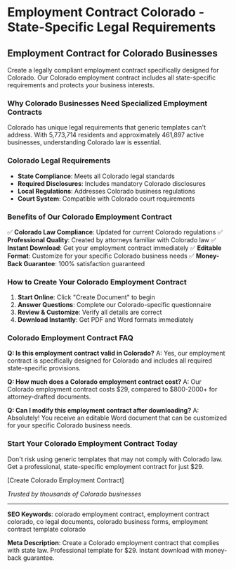 # Employment Contract Colorado - State-Specific Legal Requirements

## Employment Contract for Colorado Businesses

Create a legally compliant employment contract specifically designed for Colorado. Our Colorado employment contract includes all state-specific requirements and protects your business interests.

### Why Colorado Businesses Need Specialized Employment Contracts

Colorado has unique legal requirements that generic templates can't address. With 5,773,714 residents and approximately 461,897 active businesses, understanding Colorado law is essential.

### Colorado Legal Requirements

- **State Compliance**: Meets all Colorado legal standards
- **Required Disclosures**: Includes mandatory Colorado disclosures
- **Local Regulations**: Addresses Colorado business regulations
- **Court System**: Compatible with Colorado court requirements

### Benefits of Our Colorado Employment Contract

✅ **Colorado Law Compliance**: Updated for current Colorado regulations
✅ **Professional Quality**: Created by attorneys familiar with Colorado law
✅ **Instant Download**: Get your employment contract immediately
✅ **Editable Format**: Customize for your specific Colorado business needs
✅ **Money-Back Guarantee**: 100% satisfaction guaranteed

### How to Create Your Colorado Employment Contract

1. **Start Online**: Click "Create Document" to begin
2. **Answer Questions**: Complete our Colorado-specific questionnaire
3. **Review & Customize**: Verify all details are correct
4. **Download Instantly**: Get PDF and Word formats immediately

### Colorado Employment Contract FAQ

**Q: Is this employment contract valid in Colorado?**
A: Yes, our employment contract is specifically designed for Colorado and includes all required state-specific provisions.

**Q: How much does a Colorado employment contract cost?**
A: Our Colorado employment contract costs $29, compared to $800-2000+ for attorney-drafted documents.

**Q: Can I modify this employment contract after downloading?**
A: Absolutely! You receive an editable Word document that can be customized for your specific Colorado business needs.

### Start Your Colorado Employment Contract Today

Don't risk using generic templates that may not comply with Colorado law. Get a professional, state-specific employment contract for just $29.

[Create Colorado Employment Contract]

*Trusted by thousands of Colorado businesses*

---

**SEO Keywords**: colorado employment contract, employment contract colorado, co legal documents, colorado business forms, employment contract template colorado

**Meta Description**: Create a Colorado employment contract that complies with state law. Professional template for $29. Instant download with money-back guarantee.
